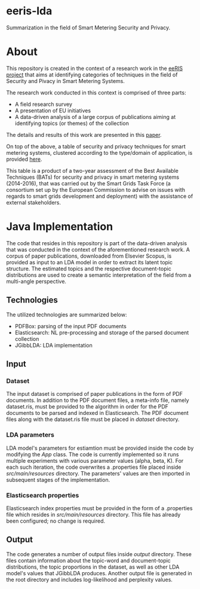 # eeris-lda
Summarization in the field of Smart Metering Security and Privacy.

# About
This repository is created in the context of a research work in the [eeRIS project](http://eeris.web.auth.gr) that aims at identifying categories of techniques in the field of Security and Pivacy in Smart Metering Systems.

The research work conducted in this context is comprised of three parts:
- A field research survey
- A presentation of EU initiatives
- A data-driven analysis of a large corpus of publications aiming at identifying topics (or themes) of the collection

The details and results of this work are presented in this [paper](https://drive.google.com/open?id=1yR6OMbR7BRmrwn_844rWJGFbb349CQZl).

On top of the above, a table of security and privacy techniques for smart metering systems, clustered according to the type/domain of application, is provided [here](https://github.com/AuthEceSoftEng/eeris-lda/blob/master/BAT_EU_TABLE.md).

This table is a product of a two-year assessment of the Best Available Techniques (BATs) for security and privacy in smart metering systems (2014-2016), that was carried out by the Smart Grids Task Force (a consortium set up by the European Commission to advise on issues with regards to smart grids development and deployment) with the assistance of external stakeholders.

# Java Implementation
The code that resides in this repository is part of the data-driven analysis that was conducted in the context of the aforementioned research work. A corpus of paper publications, downloaded from Elsevier Scopus, is provided as input to an LDA model in order to extract its latent topic structure. The estimated topics and the respective document-topic distributions are used to create a semantic interpretation of the field from a multi-angle perspective.

## Technologies
The utilized technologies are summarized below:
- PDFBox: parsing of the input PDF documents
- Elasticsearch: NL pre-processing and storage of the parsed document collection
- JGibbLDA: LDA implementation

## Input

### Dataset
The input dataset is comprised of paper publications in the form of PDF documents. In addition to the PDF document files, a meta-info file, namely dataset.ris, must be provided to the algorithm in order for the PDF documents to be parsed and indexed in Elasticsearch. The PDF document files along with the dataset.ris file must be placed in *dataset* directory.

### LDA parameters
LDA model's parameters for estiamtion must be provided inside the code by modifying the *App* class. The code is currently implemented so it runs multiple experiments with various parameter values (alpha, beta, K). For each such iteration, the code overwrites a .properties file placed inside *src/main/resources* directory. The parameters' values are then imported in subsequent stages of the implementation.

### Elasticsearch properties
Elasticsearch index properties must be provided in the form of a .properties file which resides in *src/main/resources* directory. This file has already been configured; no change is required.

## Output
The code generates a number of output files inside *output* directory. These files contain information about the topic-word and document-topic distributions, the topic proportions in the dataset, as well as other LDA model's values that JGibbLDA produces. Another output file is generated in the root directory and includes log-likelihood and perplexity values.

